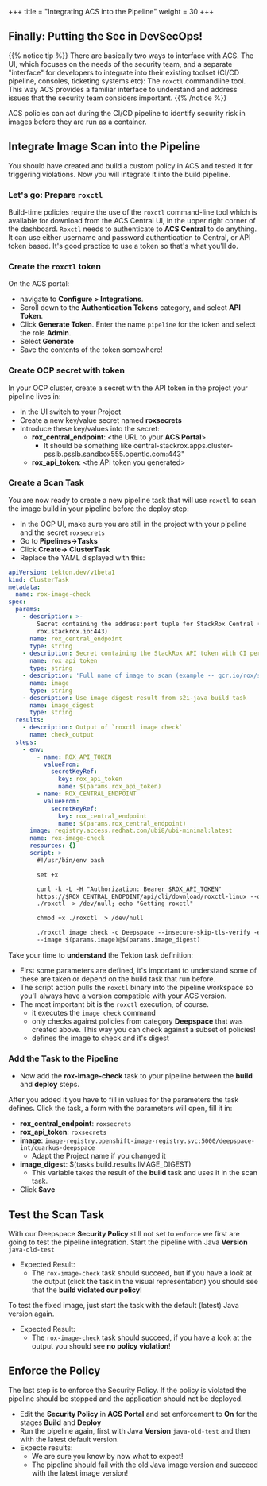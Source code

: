 +++
title = "Integrating ACS into the Pipeline"
weight = 30
+++

## Finally: Putting the Sec in DevSecOps!

{{% notice tip %}}
There are basically two ways to interface with ACS. The UI, which focuses on the needs of the security team, and a separate "interface" for developers to integrate into their existing toolset (CI/CD pipeline, consoles, ticketing systems etc): The `roxctl` commandline tool. This way ACS provides a familiar interface to understand and address issues that the security team considers important.
{{% /notice %}}

ACS policies can act during the CI/CD pipeline to identify security risk in images before they are run as a container.

## Integrate Image Scan into the Pipeline
You should have created and build a custom policy in ACS and tested it for triggering violations. Now you will integrate it into the build pipeline.


### Let's go: Prepare `roxctl`

Build-time policies require the use of the `roxctl` command-line tool which is available for download from the ACS Central UI, in the upper right corner of the dashboard. `Roxctl` needs to authenticate to **ACS Central** to do anything. It can use either username and password authentication to Central, or API token based. It's good practice to use a token so that's what you'll do.

### Create the `roxctl` token

On the ACS portal:
- navigate to **Configure > Integrations**.
- Scroll down to the **Authentication Tokens** category, and select **API Token**.
- Click **Generate Token**. Enter the name `pipeline` for the token and select the role **Admin**.
- Select **Generate**
- Save the contents of the token somewhere!

### Create OCP secret with token
In your OCP cluster, create a secret with the API token in the project your pipeline lives in:
- In the UI switch to your Project
- Create a new key/value secret named **roxsecrets**
- Introduce these key/values into the secret:
  - **rox_central_endpoint**: \<the URL to your **ACS Portal**>
    - It should be something like central-stackrox.apps.cluster-psslb.psslb.sandbox555.opentlc.com:443"
  - **rox_api_token**: \<the API token you generated>

### Create a Scan Task
You are now ready to create a new pipeline task that will use `roxctl` to scan the image build in your pipeline before the deploy step:
- In the OCP UI, make sure you are still in the project with your pipeline and the secret `roxsecrets`
- Go to **Pipelines->Tasks**
- Click **Create-> ClusterTask**
- Replace the YAML displayed with this:
```yaml
apiVersion: tekton.dev/v1beta1
kind: ClusterTask
metadata:
  name: rox-image-check
spec:
  params:
    - description: >-
        Secret containing the address:port tuple for StackRox Central (example -
        rox.stackrox.io:443)
      name: rox_central_endpoint
      type: string
    - description: Secret containing the StackRox API token with CI permissions
      name: rox_api_token
      type: string
    - description: 'Full name of image to scan (example -- gcr.io/rox/sample:5.0-rc1)'
      name: image
      type: string
    - description: Use image digest result from s2i-java build task
      name: image_digest
      type: string
  results:
    - description: Output of `roxctl image check`
      name: check_output
  steps:
    - env:
        - name: ROX_API_TOKEN
          valueFrom:
            secretKeyRef:
              key: rox_api_token
              name: $(params.rox_api_token)
        - name: ROX_CENTRAL_ENDPOINT
          valueFrom:
            secretKeyRef:
              key: rox_central_endpoint
              name: $(params.rox_central_endpoint)
      image: registry.access.redhat.com/ubi8/ubi-minimal:latest
      name: rox-image-check
      resources: {}
      script: >
        #!/usr/bin/env bash

        set +x

        curl -k -L -H "Authorization: Bearer $ROX_API_TOKEN"
        https://$ROX_CENTRAL_ENDPOINT/api/cli/download/roxctl-linux --output
        ./roxctl  > /dev/null; echo "Getting roxctl"

        chmod +x ./roxctl  > /dev/null

        ./roxctl image check -c Deepspace --insecure-skip-tls-verify -e $ROX_CENTRAL_ENDPOINT
        --image $(params.image)@$(params.image_digest)
```
Take your time to **understand** the Tekton task definition:
- First some parameters are defined, it's important to understand some of these are taken or depend on the build task that run before.
- The script action pulls the `roxctl` binary into the pipeline workspace so you'll always have a version compatible with your ACS version.
- The most important bit is the `roxctl` execution, of course.
  - it executes the `image check` command
  - only checks against policies from category **Deepspace** that was created above. This way you can check against a subset of policies!
  - defines the image to check and it's digest

### Add the Task to the Pipeline

- Now add the **rox-image-check** task to your pipeline between the **build** and **deploy** steps.

After you added it you have to fill in values for the parameters the task defines. Click the task, a form with the parameters will open, fill it in:
  - **rox_central_endpoint**: `roxsecrets`
  - **rox_api_token**: `roxsecrets`
  - **image**: `image-registry.openshift-image-registry.svc:5000/deepspace-int/quarkus-deepspace`
    - Adapt the Project name if you changed it
  - **image_digest**: $(tasks.build.results.IMAGE_DIGEST)
    - This variable takes the result of the **build** task and uses it in the scan task.
  - Click **Save**

## Test the Scan Task
With our Deepspace **Security Policy** still not set to `enforce` we first are going to test the pipeline integration. Start the pipeline with Java **Version** `java-old-test`
- Expected Result:
  - The `rox-image-check` task should succeed, but if you have a look at the output (click the task in the visual representation) you should see that the **build violated our policy**!

To test the fixed image, just start the task with the default (latest) Java version again.
- Expected Result:
  - The `rox-image-check` task should succeed, if you have a look at the output you should see **no policy violation**!

## Enforce the Policy
The last step is to enforce the Security Policy. If the policy is violated the pipeline should be stopped and the application should not be deployed.

- Edit the **Security Policy** in **ACS Portal** and set enforcement to **On** for the stages **Build** and **Deploy**
- Run the pipeline again, first with Java **Version** `java-old-test` and then with the latest default version.
- Expecte results:
  - We are sure you know by now what to expect!
  - The pipeline should fail with the old Java image version and succeed with the latest image version!
